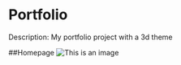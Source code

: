 # Portfolio

Description:
My portfolio project with a 3d theme

##Homepage
![This is an image](https://github.com/codercat123/portfolio/blob/main/Readme-assets/homepage%20-%20prototype.png)



